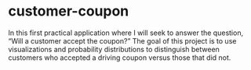 # customer-coupon
In this first practical application where I will seek to answer the question, “Will a customer accept the coupon?” The goal of this project is to use visualizations and probability distributions to distinguish between customers who accepted a driving coupon versus those that did not.
